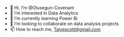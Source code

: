- 👋 Hi, I’m @Olusegun-Covenant
- 👀 I’m interested in Data Analytics
- 🌱 I’m currently learning Power Bi
- 💞️ I’m looking to collaborate on data analysis projects
- 📫 How to reach me, Taiyescott@gmail.com

<!---
Olusegun-Covenant/Olusegun-Covenant is a ✨ special ✨ repository because its `README.md` (this file) appears on your GitHub profile.
You can click the Preview link to take a look at your changes.
--->
